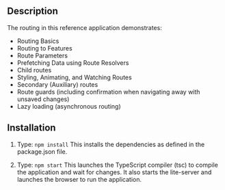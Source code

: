 
## Description

The routing in this reference application demonstrates: 
 - Routing Basics
 - Routing to Features
 - Route Parameters
 - Prefetching Data using Route Resolvers
 - Child routes
 - Styling, Animating, and Watching Routes
 - Secondary (Auxiliary) routes
 - Route guards (including confirmation when navigating away with unsaved changes)
 - Lazy loading (asynchronous routing)

## Installation

1) Type: `npm install`
    This installs the dependencies as defined in the package.json file.
    
2) Type: `npm start`
    This launches the TypeScript compiler (tsc) to compile the application and wait for changes. 
    It also starts the lite-server and launches the browser to run the application.
